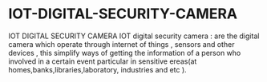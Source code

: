 # IOT-DIGITAL-SECURITY-CAMERA
IOT DIGITAL SECURITY CAMERA  IOT digital security camera : are the digital camera which operate through internet of things , sensors and other devices , this simplify ways of getting the information of a person who involved in a certain event particular in sensitive ereas(at homes,banks,libraries,laboratory, industries and etc ).
